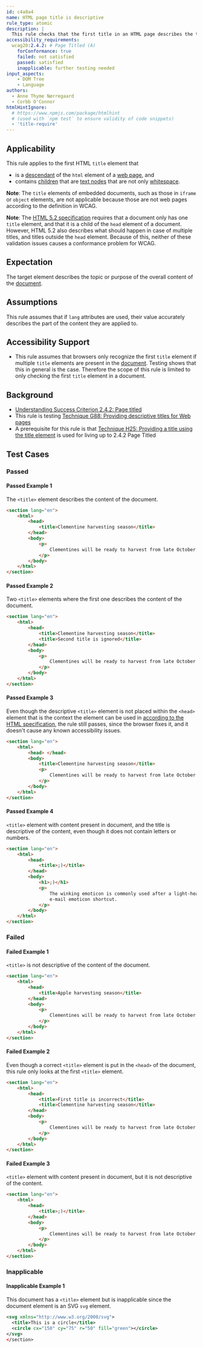 ```yaml
---
id: c4a8a4
name: HTML page title is descriptive
rule_type: atomic
description: |
  This rule checks that the first title in an HTML page describes the topic or purpose of that page.
accessibility_requirements:
  wcag20:2.4.2: # Page Titled (A)
    forConformance: true
    failed: not satisfied
    passed: satisfied
    inapplicable: further testing needed
input_aspects:
	- DOM Tree
	- Language
authors:
  - Anne Thyme Nørregaard
  - Corbb O'Connor
htmlHintIgnore:
  # https://www.npmjs.com/package/htmlhint
  # (used with `npm test` to ensure validity of code snippets)
  - 'title-require'
---
```


## Applicability

This rule applies to the first HTML `title` element that

- is a [descendant](https://dom.spec.whatwg.org/#concept-tree-descendant) of the `html` element of a [web page](https://www.w3.org/TR/WCAG21/#dfn-web-page-s), and
- contains [children](https://dom.spec.whatwg.org/#concept-tree-child) that are [text nodes](https://dom.spec.whatwg.org/#text) that are not only [whitespace](#whitespace).

**Note**: The `title` elements of embedded documents, such as those in `iframe` or `object` elements, are not applicable because those are not web pages according to the definition in WCAG.

**Note**: The [HTML 5.2 specification](https://www.w3.org/TR/html52/document-metadata.html#the-title-element) requires that a document only has one `title` element, and that it is a child of the `head` element of a document. However, HTML 5.2 also describes what should happen in case of multiple titles, and titles outside the `head` element. Because of this, neither of these validation issues causes a conformance problem for WCAG.

## Expectation

The target element describes the topic or purpose of the overall content of the [document](https://dom.spec.whatwg.org/#concept-document).

## Assumptions

This rule assumes that if `lang` attributes are used, their value accurately describes the part of the content they are applied to.

## Accessibility Support

- This rule assumes that browsers only recognize the first `title` element if multiple `title` elements are present in the [document](https://dom.spec.whatwg.org/#concept-document). Testing shows that this in general is the case. Therefore the scope of this rule is limited to only checking the first `title` element in a document.

## Background

- [Understanding Success Criterion 2.4.2: Page titled](https://www.w3.org/WAI/WCAG21/Understanding/page-titled.html)
- This rule is testing [Technique G88: Providing descriptive titles for Web pages](https://www.w3.org/WAI/WCAG21/Techniques/general/G88)
- A prerequisite for this rule is that [Technique H25: Providing a title using the title element](https://www.w3.org/WAI/WCAG21/Techniques/html/H25) is used for living up to 2.4.2 Page Titled

## Test Cases

### Passed

#### Passed Example 1

The `<title>` element describes the content of the document.

```html
<section lang="en">
	<html>
		<head>
			<title>Clementine harvesting season</title>
		</head>
		<body>
			<p>
				Clementines will be ready to harvest from late October through February.
			</p>
		</body>
	</html>
</section>
```

#### Passed Example 2

Two `<title>` elements where the first one describes the content of the document.

```html
<section lang="en">
	<html>
		<head>
			<title>Clementine harvesting season</title>
			<title>Second title is ignored</title>
		</head>
		<body>
			<p>
				Clementines will be ready to harvest from late October through February.
			</p>
		</body>
	</html>
</section>
```

#### Passed Example 3

Even though the descriptive `<title>` element is not placed within the `<head>` element that is the context the element can be used in [according to the HTML specification](https://html.spec.whatwg.org/#the-title-element), the rule still passes, since the browser fixes it, and it doesn't cause any known accessibility issues.

```html
<section lang="en">
	<html>
		<head> </head>
		<body>
			<title>Clementine harvesting season</title>
			<p>
				Clementines will be ready to harvest from late October through February.
			</p>
		</body>
	</html>
</section>
```

#### Passed Example 4

`<title>` element with content present in document, and the title is descriptive of the content, even though it does not contain letters or numbers.

```html
<section lang="en">
	<html>
		<head>
			<title>;)</title>
		</head>
		<body>
			<h1>;)</h1>
			<p>
				The winking emoticon is commonly used after a light-hearted or sarcastic remark. It is also a popular IM and
				e-mail emoticon shortcut.
			</p>
		</body>
	</html>
</section>
```

### Failed

#### Failed Example 1

`<title>` is not descriptive of the content of the document.

```html
<section lang="en">
	<html>
		<head>
			<title>Apple harvesting season</title>
		</head>
		<body>
			<p>
				Clementines will be ready to harvest from late October through February.
			</p>
		</body>
	</html>
</section>
```

#### Failed Example 2

Even though a correct `<title>` element is put in the `<head>` of the document, this rule only looks at the first `<title>` element.

```html
<section lang="en">
	<html>
		<head>
			<title>First title is incorrect</title>
			<title>Clementine harvesting season</title>
		</head>
		<body>
			<p>
				Clementines will be ready to harvest from late October through February.
			</p>
		</body>
	</html>
</section>
```

#### Failed Example 3

`<title>` element with content present in document, but it is not descriptive of the content.

```html
<section lang="en">
	<html>
		<head>
			<title>;)</title>
		</head>
		<body>
			<p>
				Clementines will be ready to harvest from late October through February.
			</p>
		</body>
	</html>
</section>
```

### Inapplicable

#### Inapplicable Example 1

This document has a `<title>` element but is inapplicable since the document element is an SVG `svg` element.

```svg
<svg xmlns="http://www.w3.org/2000/svg">
  <title>This is a circle</title>
  <circle cx="150" cy="75" r="50" fill="green"></circle>
</svg>
</section>
```
